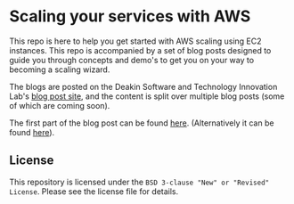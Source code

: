 # Scaling your services with AWS

This repo is here to help you get started with AWS scaling using EC2 instances. This repo is accompanied by a set of blog posts designed to guide you through concepts and demo's to get you on your way to becoming a scaling wizard.

The blogs are posted on the Deakin Software and Technology Innovation Lab's [blog post site](http://dstil.ghost.io/), and the content is split over multiple blog posts (some of which are coming soon).

The first part of the blog post can be found [here](http://dstil.ghost.io/scaling-with-aws-1). (Alternatively it can be found [here](./Part1Resources/)).

## License

This repository is licensed under the `BSD 3-clause "New" or "Revised" License`. Please see the license file for details.